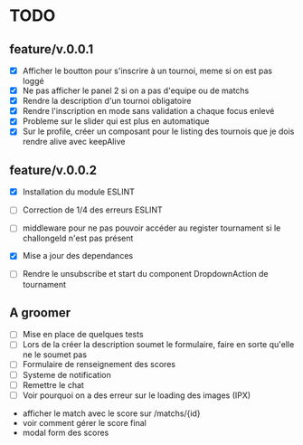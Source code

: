 # TODO

## feature/v.0.0.1
- [x] Afficher le boutton pour s'inscrire à un tournoi, meme si on est pas loggé
- [x] Ne pas afficher le panel 2 si on a pas d'equipe ou de matchs
- [x] Rendre la description d'un tournoi obligatoire
- [x] Rendre l'inscription en mode sans validation a chaque focus enlevé
- [x] Probleme sur le slider qui est plus en automatique
- [x] Sur le profile, créer un composant pour le listing des tournois que je dois rendre alive avec keepAlive
## feature/v.0.0.2
- [x] Installation du module ESLINT
- [ ] Correction de 1/4 des erreurs ESLINT
- [ ] middleware pour ne pas pouvoir accéder au register tournament si le challongeId n'est pas présent
- [x] Mise a jour des dependances
- [ ] Rendre le unsubscribe et start du component DropdownAction de tournament


## A groomer
- [ ] Mise en place de quelques tests
- [ ] Lors de la créer la description soumet le formulaire, faire en sorte qu'elle ne le soumet pas
- [ ] Formulaire de renseignement des scores
- [ ] Systeme de notification 
- [ ] Remettre le chat
- [ ] Voir pourquoi on a des erreur sur le loading des images (IPX)

- afficher le match avec le score sur /matchs/{id}
- voir comment gérer le score final
- modal form des scores